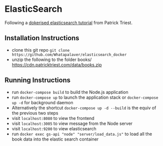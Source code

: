 ElasticSearch
=====

Following a [dokerised elasticsearch tutorial](https://blog.patricktriest.com/text-search-docker-elasticsearch/) from Patrick Triest.

## Installation Instructions

- clone this git repo `git clone https://github.com/Whatapalaver/elasticsearch_docker`
- unzip the following to the folder books/ https://cdn.patricktriest.com/data/books.zip

## Running Instructions

- run `docker-compose build` to build the Node.js application
- run `docker-compose up` to launch the application stack or `docker-compose up -d` for background daemon
- Alternatively the shortcut `docker-compose up -d --build` is the equiv of the previous two steps
- visit `localhost:8080` to view the frontend
- visit `localhost:3005` to view message from the Node server
- visit `localhost:9200` to view elasticsearch
- run `docker exec gs-api "node" "server/load_data.js"` to load all the book data into the elastic search container

